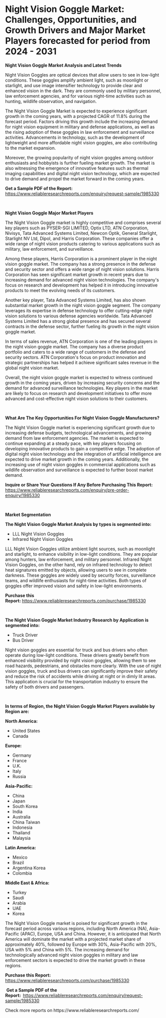 <p><h1>Night Vision Goggle Market: Challenges, Opportunities, and Growth Drivers and Major Market Players forecasted for period from 2024 - 2031</h1></p><p><strong>Night Vision Goggle Market Analysis and Latest Trends</strong></p>
<p><p>Night Vision Goggles are optical devices that allow users to see in low-light conditions. These goggles amplify ambient light, such as moonlight or starlight, and use image intensifier technology to provide clear and enhanced vision in the dark. They are commonly used by military personnel, law enforcement agencies, and for various night-time activities such as hunting, wildlife observation, and navigation.</p><p>The Night Vision Goggle Market is expected to experience significant growth in the coming years, with a projected CAGR of 11.8% during the forecast period. Factors driving this growth include the increasing demand for night vision equipment in military and defense applications, as well as the rising adoption of these goggles in law enforcement and surveillance activities. Advancements in technology, such as the development of lightweight and more affordable night vision goggles, are also contributing to the market expansion.</p><p>Moreover, the growing popularity of night vision goggles among outdoor enthusiasts and hobbyists is further fueling market growth. The market is also witnessing the emergence of innovative features such as thermal imaging capabilities and digital night vision technology, which are expected to drive demand and propel the market forward in the coming years.</p></p>
<p><strong>Get a Sample PDF of the Report:&nbsp;</strong> <a href="https://www.reliableresearchreports.com/enquiry/request-sample/1985330">https://www.reliableresearchreports.com/enquiry/request-sample/1985330</a></p>
<p>&nbsp;</p>
<p><strong>Night Vision Goggle Major Market Players</strong></p>
<p><p>The Night Vision Goggle market is highly competitive and comprises several key players such as PYSER-SGI LIMITED, Optix LTD, ATN Corporation, Nivisys, Tata Advanced Systems Limited, Newcon Optik, General Starlight, Starlight NV Ltd, Dipol, and Harris Corporation. These companies offer a wide range of night vision products catering to various applications such as military, law enforcement, and surveillance.</p><p>Among these players, Harris Corporation is a prominent player in the night vision goggle market. The company has a strong presence in the defense and security sector and offers a wide range of night vision solutions. Harris Corporation has seen significant market growth in recent years due to increasing demand for advanced night vision technologies. The company's focus on research and development has helped it in introducing innovative products to meet the evolving needs of its customers.</p><p>Another key player, Tata Advanced Systems Limited, has also shown substantial market growth in the night vision goggle segment. The company leverages its expertise in defense technology to offer cutting-edge night vision solutions to various defense agencies worldwide. Tata Advanced Systems Limited has a strong global presence and has secured several contracts in the defense sector, further fueling its growth in the night vision goggle market.</p><p>In terms of sales revenue, ATN Corporation is one of the leading players in the night vision goggle market. The company has a diverse product portfolio and caters to a wide range of customers in the defense and security sectors. ATN Corporation's focus on product innovation and strategic partnerships has helped it achieve significant sales revenue in the global night vision market.</p><p>Overall, the night vision goggle market is expected to witness continued growth in the coming years, driven by increasing security concerns and the demand for advanced surveillance technologies. Key players in the market are likely to focus on research and development initiatives to offer more advanced and cost-effective night vision solutions to their customers.</p></p>
<p>&nbsp;</p>
<p><strong>What Are The Key Opportunities For Night Vision Goggle Manufacturers?</strong></p>
<p><p>The Night Vision Goggle market is experiencing significant growth due to increasing defense budgets, technological advancements, and growing demand from law enforcement agencies. The market is expected to continue expanding at a steady pace, with key players focusing on developing innovative products to gain a competitive edge. The adoption of digital night vision technology and the integration of artificial intelligence are expected to drive market growth in the coming years. Additionally, the increasing use of night vision goggles in commercial applications such as wildlife observation and surveillance is expected to further boost market demand.</p></p>
<p><strong>Inquire or Share Your Questions If Any Before Purchasing This Report:</strong> <a href="https://www.reliableresearchreports.com/enquiry/pre-order-enquiry/1985330">https://www.reliableresearchreports.com/enquiry/pre-order-enquiry/1985330</a></p>
<p>&nbsp;</p>
<p><strong>Market Segmentation</strong></p>
<p><strong>The Night Vision Goggle Market Analysis by types is segmented into:</strong></p>
<p><ul><li>LLL Night Vision Goggles</li><li>Infrared Night Vision Goggles</li></ul></p>
<p><p>LLL Night Vision Goggles utilize ambient light sources, such as moonlight and starlight, to enhance visibility in low-light conditions. They are popular among hunters, law enforcement, and military personnel. Infrared Night Vision Goggles, on the other hand, rely on infrared technology to detect heat signatures emitted by objects, allowing users to see in complete darkness. These goggles are widely used by security forces, surveillance teams, and wildlife enthusiasts for night-time activities. Both types of goggles offer improved vision and safety in low-light environments.</p></p>
<p><strong>Purchase this Report:&nbsp;</strong><a href="https://www.reliableresearchreports.com/purchase/1985330">https://www.reliableresearchreports.com/purchase/1985330</a></p>
<p>&nbsp;</p>
<p><strong>The Night Vision Goggle Market Industry Research by Application is segmented into:</strong></p>
<p><ul><li>Truck Driver</li><li>Bus Driver</li></ul></p>
<p><p>Night vision goggles are essential for truck and bus drivers who often operate during low-light conditions. These drivers greatly benefit from enhanced visibility provided by night vision goggles, allowing them to see road hazards, pedestrians, and obstacles more clearly. With the use of night vision goggles, truck and bus drivers can significantly improve their safety and reduce the risk of accidents while driving at night or in dimly lit areas. This application is crucial for the transportation industry to ensure the safety of both drivers and passengers.</p></p>
<p>&nbsp;</p>
<p><strong>In terms of Region, the Night Vision Goggle Market Players available by Region are:</strong></p>
<p>
    <p> <strong> North America: </strong>
        <ul>
            <li>United States</li>
            <li>Canada</li>
        </ul>
        </p> 
    <p> <strong> Europe: </strong>
        <ul>
            <li>Germany</li>
            <li>France</li>
            <li>U.K.</li>
            <li>Italy</li>
            <li>Russia</li>
        </ul>
        </p> 
    <p> <strong> Asia-Pacific: </strong>
        <ul>
            <li>China</li>
            <li>Japan</li>
            <li>South Korea</li>
            <li>India</li>
            <li>Australia</li>
            <li>China Taiwan</li>
            <li>Indonesia</li>
            <li>Thailand</li>
            <li>Malaysia</li>
        </ul>
        </p> 
    <p> <strong> Latin America: </strong>
        <ul>
            <li>Mexico</li>
            <li>Brazil</li>
            <li>Argentina Korea</li>
            <li>Colombia</li>
        </ul>
        </p> 
    <p> <strong> Middle East & Africa: </strong>
        <ul>
            <li>Turkey</li>
            <li>Saudi</li>
            <li>Arabia</li>
            <li>UAE</li>
            <li>Korea</li>
        </ul>
    </p>
    </p>
<p><p>The Night Vision Goggle market is poised for significant growth in the forecast period across various regions, including North America (NA), Asia-Pacific (APAC), Europe, USA and China. However, it is anticipated that North America will dominate the market with a projected market share of approximately 40%, followed by Europe with 30%, Asia-Pacific with 20%, USA with 5% and China with 5%. The increasing demand for technologically advanced night vision goggles in military and law enforcement sectors is expected to drive the market growth in these regions.</p></p>
<p><strong>Purchase this Report: </strong><a href="https://www.reliableresearchreports.com/purchase/1985330">https://www.reliableresearchreports.com/purchase/1985330</a></p>
<p>&nbsp;<strong>Get a Sample PDF of the Report:&nbsp;&nbsp;</strong><a href="https://www.reliableresearchreports.com/enquiry/request-sample/1985330">https://www.reliableresearchreports.com/enquiry/request-sample/1985330</a></p>
<p><strong></strong></p>
<p>Check more reports on https://www.reliableresearchreports.com/</p>